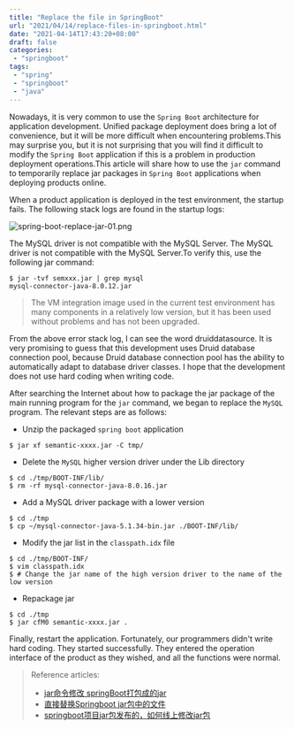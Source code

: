 ```yaml
---
title: "Replace the file in SpringBoot"
url: "2021/04/14/replace-files-in-springboot.html"
date: "2021-04-14T17:43:20+08:00"
draft: false
categories:
 - "springboot"
tags:
 - "spring"
 - "springboot"
 - "java"
---
```


Nowadays, it is very common to use the `Spring Boot` architecture for application development. Unified package deployment does bring a lot of convenience, but it will be more difficult when encountering problems.This may surprise you, but it is not surprising that you will find it difficult to modify the `Spring Boot` application if this is a problem in production deployment operations.This article will share how to use the `jar` command to temporarily replace jar packages in `Spring Boot` applications when deploying products online.

<!--more-->

When a product application is deployed in the test environment, the startup fails. The following stack logs are found in the startup logs:

![spring-boot-replace-jar-01.png](//lisenhui.gitee.io/imgs/blog/2021/04-14-spring-boot-replace-jar-01.png)

The MySQL driver is not compatible with the MySQL Server. The MySQL driver is not compatible with the MySQL Server.To verify this, use the following jar command:

```shell
$ jar -tvf semxxx.jar | grep mysql
mysql-connector-java-8.0.12.jar
```

>The VM integration image used in the current test environment has many components in a relatively low version, but it has been used without problems and has not been upgraded.

From the above error stack log, I can see the word druiddatasource. It is very promising to guess that this development uses Druid database connection pool, because Druid database connection pool has the ability to automatically adapt to database driver classes. I hope that the development does not use hard coding when writing code.

After searching the Internet about how to package the jar package of the main running program for the `jar` command, we began to replace the `MySQL` program. The relevant steps are as follows:

- Unzip the packaged `spring boot` application

```shell
$ jar xf semantic-xxxx.jar -C tmp/
```

- Delete the `MySQL` higher version driver under the Lib directory

```shell
$ cd ./tmp/BOOT-INF/lib/
$ rm -rf mysql-connector-java-8.0.16.jar
```

- Add a MySQL driver package with a lower version

```shell
$ cd ./tmp
$ cp ~/mysql-connector-java-5.1.34-bin.jar ./BOOT-INF/lib/
```

- Modify the jar list in the `classpath.idx` file

```shell
$ cd ./tmp/BOOT-INF/
$ vim classpath.idx
$ # Change the jar name of the high version driver to the name of the low version
```

- Repackage jar

```shell
$ cd ./tmp
$ jar cfM0 semantic-xxxx.jar .
```

Finally, restart the application. Fortunately, our programmers didn't write hard coding. They started successfully. They entered the operation interface of the product as they wished, and all the functions were normal.

> Reference articles:
> - [jar命令修改 springBoot打包成的jar](https://blog.csdn.net/fouling/article/details/100539821)
> - [直接替换Springboot jar包中的文件](https://blog.csdn.net/weixin_43908525/article/details/108317009)
> - [springboot项目jar包发布的，如何线上修改jar包](https://blog.csdn.net/u010989776/article/details/107056527)


